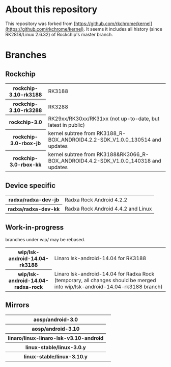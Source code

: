 # About this repository

This repository was forked from [https://github.com/rkchrome/kernel](https://github.com/rkchrome/kernel). It seems it includes all history (since RK2818/Linux 2.6.32) of Rockchip's master branch.

# Branches

## Rockchip

<table>
  <tr>
    <th>rockchip-3.10-rk3188</th>
    <td>RK3188</td>
  </tr>
  <tr>
    <th>rockchip-3.10-rk3288</th>
    <td>RK3288</td>
  </tr>
  <tr>
    <th>rockchip-3.0</th>
    <td>RK29xx/RK30xx/RK31xx (not up-to-date, but latest in public)</td>
  </tr>
  <tr>
    <th>rockchip-3.0-rbox-jb</th>
    <td>kernel subtree from RK3188_R-BOX_ANDROID4.2.2-SDK_V1.0.0_130514 and updates</td>
  </tr>
  <tr>
    <th>rockchip-3.0-rbox-kk</th>
    <td>kernel subtree from RK3188&RK3066_R-BOX_ANDROID4.4.2-SDK_V1.0.0_140318 and updates</td>
  </tr>
</table>

## Device specific

<table>
  <tr>
    <th>radxa/radxa-dev-jb</th>
    <td>Radxa Rock Android 4.2.2</td>
  </tr>
  <tr>
    <th>radxa/radxa-dev-kk</th>
    <td>Radxa Rock Android 4.4.2 and Linux</td>
  </tr>
</table>

## Work-in-progress

branches under wip/ may be rebased.

<table>
  <tr>
    <th>wip/lsk-android-14.04-rk3188</th>
    <td>Linaro lsk-android-14.04 for RK3188</td>
  </tr>
  <tr>
    <th>wip/lsk-android-14.04-radxa-rock</th>
    <td>Linaro lsk-android-14.04 for Radxa Rock (temporary, all changes should be merged into wip/lsk-android-14.04-rk3188 branch)</td>
  </tr>
</table>

## Mirrors

<table>
  <tr>
    <th>aosp/android-3.0</th>
    <td></td>
  </tr>
  <tr>
    <th>aosp/android-3.10</th>
    <td></td>
  </tr>
  <tr>
    <th>linaro/linux-linaro-lsk-v3.10-android</th>
    <td></td>
  </tr>
  <tr>
    <th>linux-stable/linux-3.0.y</th>
    <td></td>
  </tr>
  <tr>
    <th>linux-stable/linux-3.10.y</th>
    <td></td>
  </tr>
</table>